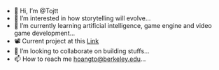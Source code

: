 - 👋 Hi, I’m @Tojtt
- 👀 I’m interested in how storytelling will evolve...
- 🌱 I’m currently learning artificial intelligence, game engine and video game development...
- 📽️ Current project at this [Link](https://tojtt.github.io/computer-graphics-projects/)
- 💞️ I’m looking to collaborate on building stuffs...
- 📫 How to reach me hoangto@berkeley.edu...

<!---
Tojtt/Tojtt is a ✨ special ✨ repository because its `README.md` (this file) appears on your GitHub profile.
You can click the Preview link to take a look at your changes.
--->
